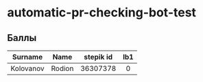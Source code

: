 # automatic-pr-checking-bot-test

## Баллы
| Surname | Name | stepik id | lb1 |
|:---------:|:------:|:-----:|:-:|
| Kolovanov | Rodion | 36307378 | 0 |
